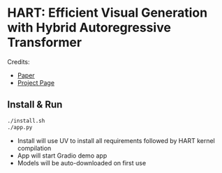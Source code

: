 # HART: Efficient Visual Generation with Hybrid Autoregressive Transformer

Credits:

- [Paper](https://arxiv.org/abs/2410.10812)
- [Project Page](https://hanlab.mit.edu/projects/hart)

## Install & Run

```bash
./install.sh
./app.py
```

- Install will use UV to install all requirements followed by HART kernel compilation  
- App will start Gradio demo app  
- Models will be auto-downloaded on first use  
